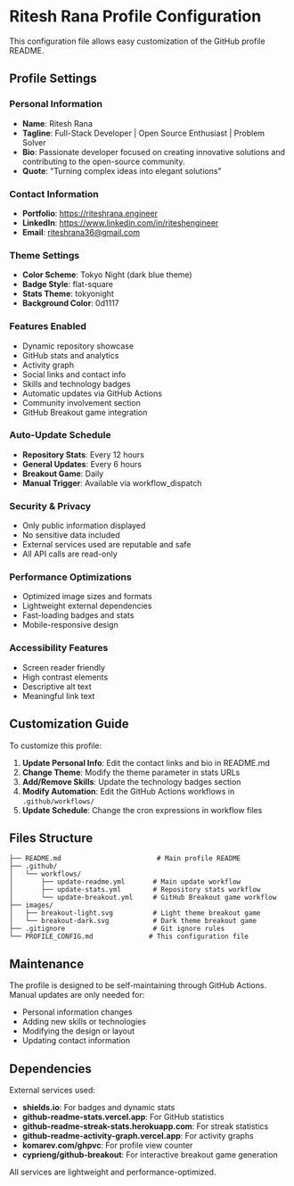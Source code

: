 # Ritesh Rana Profile Configuration

This configuration file allows easy customization of the GitHub profile README.

## Profile Settings

### Personal Information
- **Name**: Ritesh Rana
- **Tagline**: Full-Stack Developer | Open Source Enthusiast | Problem Solver
- **Bio**: Passionate developer focused on creating innovative solutions and contributing to the open-source community.
- **Quote**: "Turning complex ideas into elegant solutions"

### Contact Information
- **Portfolio**: https://riteshrana.engineer
- **LinkedIn**: https://www.linkedin.com/in/riteshengineer
- **Email**: riteshrana36@gmail.com

### Theme Settings
- **Color Scheme**: Tokyo Night (dark blue theme)
- **Badge Style**: flat-square
- **Stats Theme**: tokyonight
- **Background Color**: 0d1117

### Features Enabled
- Dynamic repository showcase
- GitHub stats and analytics
- Activity graph
- Social links and contact info
- Skills and technology badges
- Automatic updates via GitHub Actions
- Community involvement section
- GitHub Breakout game integration

### Auto-Update Schedule
- **Repository Stats**: Every 12 hours
- **General Updates**: Every 6 hours
- **Breakout Game**: Daily
- **Manual Trigger**: Available via workflow_dispatch

### Security & Privacy
- Only public information displayed
- No sensitive data included
- External services used are reputable and safe
- All API calls are read-only

### Performance Optimizations
- Optimized image sizes and formats
- Lightweight external dependencies
- Fast-loading badges and stats
- Mobile-responsive design

### Accessibility Features
- Screen reader friendly
- High contrast elements
- Descriptive alt text
- Meaningful link text

## Customization Guide

To customize this profile:

1. **Update Personal Info**: Edit the contact links and bio in README.md
2. **Change Theme**: Modify the theme parameter in stats URLs
3. **Add/Remove Skills**: Update the technology badges section
4. **Modify Automation**: Edit the GitHub Actions workflows in `.github/workflows/`
5. **Update Schedule**: Change the cron expressions in workflow files

## Files Structure

```
├── README.md                        # Main profile README
├── .github/
│   └── workflows/
│       ├── update-readme.yml       # Main update workflow
│       ├── update-stats.yml        # Repository stats workflow
│       └── update-breakout.yml     # GitHub Breakout game workflow
├── images/
│   ├── breakout-light.svg          # Light theme breakout game
│   └── breakout-dark.svg           # Dark theme breakout game
├── .gitignore                      # Git ignore rules
└── PROFILE_CONFIG.md              # This configuration file
```

## Maintenance

The profile is designed to be self-maintaining through GitHub Actions. Manual updates are only needed for:

- Personal information changes
- Adding new skills or technologies
- Modifying the design or layout
- Updating contact information

## Dependencies

External services used:
- **shields.io**: For badges and dynamic stats
- **github-readme-stats.vercel.app**: For GitHub statistics
- **github-readme-streak-stats.herokuapp.com**: For streak statistics
- **github-readme-activity-graph.vercel.app**: For activity graphs
- **komarev.com/ghpvc**: For profile view counter
- **cyprieng/github-breakout**: For interactive breakout game generation

All services are lightweight and performance-optimized.